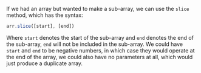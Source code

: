  If we had an array but wanted to make a sub-array, we can use the `slice` method, which has the syntax:
```javascript
arr.slice([start], [end])
```
Where `start` denotes the start of the sub-array and `end` denotes the end of the sub-array, `end` will not be included in the sub-array. We could have `start` and `end` to be negative numbers, in which case they would operate at the end of the array, we could also have no parameters at all, which would just produce a duplicate array.